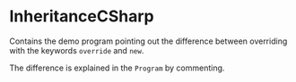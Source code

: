 # InheritanceCSharp

Contains the demo program pointing out the difference between overriding with the keywords `override` and `new`.

The difference is explained in the `Program` by commenting.

